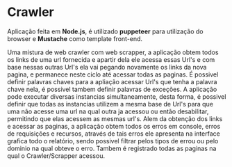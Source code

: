 # Crawler
Aplicação feita em <strong>Node.js</strong>, é utilizado <strong>puppeteer</strong> para utilização do browser e <strong>Mustache</strong> como template front-end.

  Uma mistura de web crawler com web scrapper, a aplicação obtem todos os links de uma url fornecida e apartir dela ele acessa essas Url's e com base nessas outras Url's ela vai pegando novamente os links da nova pagina, e permanece neste ciclo até acessar todas as paginas. 
  É possivel definir palavras chaves para a apliação acessar Url's que tenha a palavra chave nela, é possivel tambem definir palavras de exceções.
  A aplicação pode executar diversas instancias simultaneamente, desta forma, é possivel definir que todas as instancias utilizem a mesma base de Url's para que uma não acesse uma url na qual outra ja acessou ou então desabilitar, permitindo que elas acessem as mesmas url's.
  Alem da obtenção dos links e acessar as paginas, a aplicação obtem todos os erros em console, erros de requisições e recursos, através de tais erros ele apresenta na interface grafica todo o relatório, sendo possivel filtrar pelos tipos de errou ou pelo dominio na qual obteve o erro.
  Tambem é registrado todas as paginas na qual o Crawler/Scrapper acessou.
